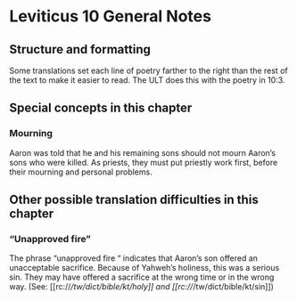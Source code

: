 # Leviticus 10 General Notes
## Structure and formatting

Some translations set each line of poetry farther to the right than the rest of the text to make it easier to read. The ULT does this with the poetry in 10:3.

## Special concepts in this chapter

### Mourning

Aaron was told that he and his remaining sons should not mourn Aaron’s sons who were killed. As priests, they must put priestly work first, before their mourning and personal problems.

## Other possible translation difficulties in this chapter

### “Unapproved fire”
The phrase “unapproved fire “ indicates that Aaron’s son offered an unacceptable sacrifice. Because of Yahweh’s holiness, this was a serious sin. They may have offered a sacrifice at the wrong time or in the wrong way. (See: [[rc://*/tw/dict/bible/kt/holy]] and [[rc://*/tw/dict/bible/kt/sin]])